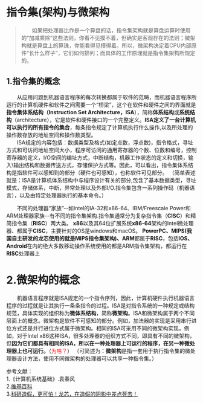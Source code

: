 # 指令集(架构)与微架构
>&emsp;&emsp;如果把处理器比作是一个算盘的话，指令集架构就是算盘运算时使用的“加减乘除”这些法则，你看不见摸不着，但确实是客观存在的法则；微架构就是算盘上的算珠，你能看得见摸得着。所以，微架构决定着CPU内部原件“长什么样子”，它们如何排列；而具体的工作原理就是指令集架构所规定的。

## 1.指令集的概念    
&emsp;&emsp;从应用问题到机器语言程序的每次转换都属于软件的范畴，而机器语言程序所运行的计算机硬件和软件之间需要一个“桥梁”，这个在软件和硬件之间的界面就是**指令集体系结构（Instruction Set Architecture，ISA**），简称**体系结构**或**系统结构**（architecture），它是软件和硬件接口的一个完整定义。**ISA定义了一台计算机可以执行的所有指令的集合**，每条指令规定了计算机执行什么操作,以及所处理的操作数存放的地址空间和操作数类型。   
&emsp;&emsp;ISA规定的内容包括：数据类型及格式(如定点数，浮点数)，指令格式，寻址方式和可访问地址空间大小，程序可访问的通用寄存器的个数、位数和编号，控制寄存器的定义，I/O空间的编址方式，中断结构，机器工作状态的定义和切换，输入\输出结构和数据传送方式，存储保护方式等。因此，可以看出，指令集体系结构是指软件可以感知到的部分（硬件也可感知），也称软件可见部分。
（简单表述就是：ISA是计算机体系结构中与程序设计有关的部分,包含了基本数据类型，寻址模式，存储体系，中断，异常处理以及外部I/O.指令集包含一系列操作码（机器语言），以及由特定处理器执行的基本命令。）   

&emsp;&emsp;不同的处理器“家族”--如Intel的IA-32和x86-64、IBM/Freescale Power和ARM处理器家族--有不同的指令集架构.指令集通常分为复杂指令集（**CISC**）和精简指令集（**RISC**）两大类。
**x86**以及其64位扩展系统**x86-64**架构的Intel微处理器、都属于**CISC**，主要针对的OS是windows和macOS。
**PowerPC、MIPS(我国自主研发的龙芯使用的就是MIPS指令集架构)、ARM**都属于**RISC**，包括**IOS、Android**在内的绝大多数移动操作系统使用的都是ARM指令集架构，都运行在**RISC**处理器上
# 2.微架构的概念
&emsp;&emsp;机器语言程序就是ISA规定的一个指令序列，因此，计算机硬件执行机器语言程序的过程就是让其执行一条条指令的过程。ISA是对指令系统的一种规定或结构规范，具体实现的组织称为**微体系结构**，简称**微架构**。ISA和微架构属于两个不同层面上的概念。微架构是软件不可感知的部分。例如，加法器的实现是采用串行进位方式还是并行进位方式属于微架构。相同的ISA可采用不同的微架构实现，例如，对于Intel x86这种ISA，很多处理器的组织方式不同，即具有不同的微架构，但**因为它们都具有相同的ISA，所以在一种处理器上可运行的程序，在另一种微处理器上也可运行。**（<font color=red>为啥？</font>）
（可简述为：**微架构**是指一套用于执行指令集的微处理器设计方法，使用不同微架构的处理器可以共享一种指令集。）


参考文献：    
1.《计算机系统基础》.袁春风   
2.[维基百科](https://zh.wikipedia.org/wiki/%E6%8C%87%E4%BB%A4%E9%9B%86%E6%9E%B6%E6%A7%8B)   
3.[科研造假，更可怕！龙芯，在造假的阴影中差点死去！](https://tech.ifeng.com/c/7kJluobeIXJ)